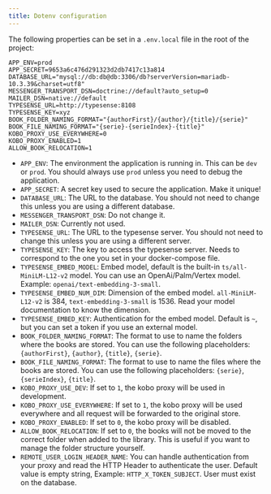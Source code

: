 ```yaml
---
title: Dotenv configuration
---
```


The following properties can be set in a `.env.local` file in the root of the project:
    
```dotenv
APP_ENV=prod
APP_SECRET=9653a6c476d291323d2db7417c13a814
DATABASE_URL="mysql://db:db@db:3306/db?serverVersion=mariadb-10.3.39&charset=utf8"
MESSENGER_TRANSPORT_DSN=doctrine://default?auto_setup=0
MAILER_DSN=native://default
TYPESENSE_URL=http://typesense:8108
TYPESENSE_KEY=xyz
BOOK_FOLDER_NAMING_FORMAT="{authorFirst}/{author}/{title}/{serie}"
BOOK_FILE_NAMING_FORMAT="{serie}-{serieIndex}-{title}"
KOBO_PROXY_USE_EVERYWHERE=0
KOBO_PROXY_ENABLED=1
ALLOW_BOOK_RELOCATION=1
```

- `APP_ENV`: The environment the application is running in. This can be `dev` or `prod`. You should always use `prod` unless you need to debug the application.
- `APP_SECRET`: A secret key used to secure the application. Make it unique!
- `DATABASE_URL`: The URL to the database. You should not need to change this unless you are using a different database.
- `MESSENGER_TRANSPORT_DSN`: Do not change it.
- `MAILER_DSN`: Currently not used.
- `TYPESENSE_URL`: The URL to the typesense server. You should not need to change this unless you are using a different server.
- `TYPESENSE_KEY`: The key to access the typesense server. Needs to correspond to the one you set in your docker-compose file.
- `TYPESENSE_EMBED_MODEL`: Embed model, default is the built-in `ts/all-MiniLM-L12-v2` model. You can use an OpenAi/Palm/Vertex model. Example: `openai/text-embedding-3-small`.
- `TYPESENSE_EMBED_NUM_DIM`: Dimension of the embed model. `all-MiniLM-L12-v2` is 384, `text-embedding-3-small` is 1536. Read your model documentation to know the dimension.
- `TYPESENSE_EMBED_KEY`: Authentication for the embed model. Default is `~`, but you can set a token if you use an external model.
- `BOOK_FOLDER_NAMING_FORMAT`: The format to use to name the folders where the books are stored. You can use the following placeholders: `{authorFirst}`, `{author}`, `{title}`, `{serie}`.
- `BOOK_FILE_NAMING_FORMAT`: The format to use to name the files where the books are stored. You can use the following placeholders: `{serie}`, `{serieIndex}`, `{title}`.
- `KOBO_PROXY_USE_DEV`: If set to `1`, the kobo proxy will be used in development.
- `KOBO_PROXY_USE_EVERYWHERE`: If set to `1`, the kobo proxy will be used everywhere and all request will be forwarded to the original store.
- `KOBO_PROXY_ENABLED`: If set to `0`, the kobo proxy will be disabled.
- `ALLOW_BOOK_RELOCATION`: If set to `0`, the books will not be moved to the correct folder when added to the library. This is useful if you want to manage the folder structure yourself.
- `REMOTE_USER_LOGIN_HEADER_NAME`: You can handle authentication from your proxy and read the HTTP Header to authenticate the user. Default value is empty string, Example: `HTTP_X_TOKEN_SUBJECT`. User must exist on the database.


